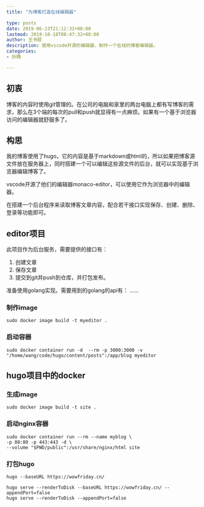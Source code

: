 ```yaml
---
title: "为博客打造在线编辑器"

type: posts
date: 2019-06-23T21:12:32+08:00
lastmod: 2019-10-18T08:47:32+08:00
author: 王书硕
description: 使用vscode开源的编辑器，制作一个在线的博客编辑器。
categories:
- 折腾

---
```


## 初衷

博客的内容时使用git管理的。在公司的电脑和家里的两台电脑上都有写博客的需求，那么在3个端的每次的pull和push就显得有一点麻烦。如果有一个基于浏览器访问的编辑器就舒服多了。

## 构思
我的博客使用了hugo，它的内容是基于markdown或html的，所以如果把博客源文件放在服务器上，同时搭建一个可以编辑这些源文件的后台，就可以实现基于浏览器编辑博客了。

vscode开源了他们的编辑器monaco-editor，可以使用它作为浏览器中的编辑器。

在搭建一个后台程序来读取博客文章内容，配合若干接口实现保存、创建、删除、登录等功能即可。

## editor项目

此项目作为后台服务，需要提供的接口有：
1. 创建文章
1. 保存文章
1. 提交到git并push到仓库，并打包发布。

准备使用golang实现。需要用到的golang的api有：
……


### 制作image

```
sudo docker image build -t myeditor .
```
### 启动容器

```
sudo docker container run -d  --rm -p 3000:3000 -v "/home/wang/code/hugo/content/posts":/app/blog myeditor
```

## hugo项目中的docker

### 生成image

```
sudo docker image build -t site .
```

### 启动nginx容器

```
sudo docker container run --rm --name myblog \
-p 80:80 -p 443:443 -d \
--volume "$PWD/public":/usr/share/nginx/html site
```

### 打包hugo

```
hugo --baseURL https://wowfriday.cn/
```

```
hugo serve --renderToDisk --baseURL https://wowfriday.cn/ --appendPort=false
hugo serve --renderToDisk --appendPort=false
```
